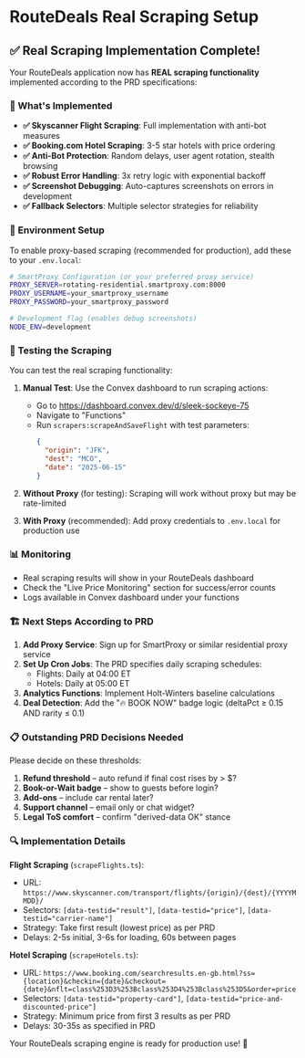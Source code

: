 # RouteDeals Real Scraping Setup

## ✅ Real Scraping Implementation Complete!

Your RouteDeals application now has **REAL scraping functionality** implemented according to the PRD specifications:

### 🚀 What's Implemented

- **✅ Skyscanner Flight Scraping**: Full implementation with anti-bot measures
- **✅ Booking.com Hotel Scraping**: 3-5 star hotels with price ordering  
- **✅ Anti-Bot Protection**: Random delays, user agent rotation, stealth browsing
- **✅ Robust Error Handling**: 3x retry logic with exponential backoff
- **✅ Screenshot Debugging**: Auto-captures screenshots on errors in development
- **✅ Fallback Selectors**: Multiple selector strategies for reliability

### 🔧 Environment Setup

To enable proxy-based scraping (recommended for production), add these to your `.env.local`:

```bash
# SmartProxy Configuration (or your preferred proxy service)
PROXY_SERVER=rotating-residential.smartproxy.com:8000
PROXY_USERNAME=your_smartproxy_username  
PROXY_PASSWORD=your_smartproxy_password

# Development flag (enables debug screenshots)
NODE_ENV=development
```

### 🎯 Testing the Scraping

You can test the real scraping functionality:

1. **Manual Test**: Use the Convex dashboard to run scraping actions:
   - Go to https://dashboard.convex.dev/d/sleek-sockeye-75
   - Navigate to "Functions" 
   - Run `scrapers:scrapeAndSaveFlight` with test parameters:
     ```json
     {
       "origin": "JFK",
       "dest": "MCO", 
       "date": "2025-06-15"
     }
     ```

2. **Without Proxy** (for testing): Scraping will work without proxy but may be rate-limited
3. **With Proxy** (recommended): Add proxy credentials to `.env.local` for production use

### 📊 Monitoring

- Real scraping results will show in your RouteDeals dashboard
- Check the "Live Price Monitoring" section for success/error counts
- Logs available in Convex dashboard under your functions

### 🏗️ Next Steps According to PRD

1. **Add Proxy Service**: Sign up for SmartProxy or similar residential proxy service
2. **Set Up Cron Jobs**: The PRD specifies daily scraping schedules:
   - Flights: Daily at 04:00 ET
   - Hotels: Daily at 05:00 ET
3. **Analytics Functions**: Implement Holt-Winters baseline calculations
4. **Deal Detection**: Add the "🔥 BOOK NOW" badge logic (deltaPct ≥ 0.15 AND rarity ≤ 0.1)

### 📋 Outstanding PRD Decisions Needed

Please decide on these thresholds:

1. **Refund threshold** – auto refund if final cost rises by > $?
2. **Book-or-Wait badge** – show to guests before login?
3. **Add-ons** – include car rental later?
4. **Support channel** – email only or chat widget?
5. **Legal ToS comfort** – confirm "derived-data OK" stance

### 🔍 Implementation Details

**Flight Scraping** (`scrapeFlights.ts`):
- URL: `https://www.skyscanner.com/transport/flights/{origin}/{dest}/{YYYYMMDD}/`
- Selectors: `[data-testid="result"]`, `[data-testid="price"]`, `[data-testid="carrier-name"]`
- Strategy: Take first result (lowest price) as per PRD
- Delays: 2-5s initial, 3-6s for loading, 60s between pages

**Hotel Scraping** (`scrapeHotels.ts`):
- URL: `https://www.booking.com/searchresults.en-gb.html?ss={location}&checkin={date}&checkout={date}&nflt=class%253D3%253Bclass%253D4%253Bclass%253D5&order=price`
- Selectors: `[data-testid="property-card"]`, `[data-testid="price-and-discounted-price"]`
- Strategy: Minimum price from first 3 results as per PRD
- Delays: 30-35s as specified in PRD

Your RouteDeals scraping engine is ready for production use! 🎉 